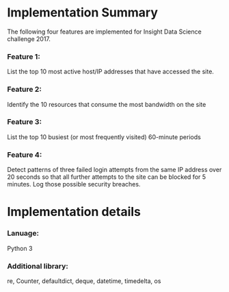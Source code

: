 # Implementation Summary
The following four features are implemented for Insight Data Science challenge 2017.

### Feature 1: 
List the top 10 most active host/IP addresses that have accessed the site.

### Feature 2: 
Identify the 10 resources that consume the most bandwidth on the site

### Feature 3:
List the top 10 busiest (or most frequently visited) 60-minute periods 

### Feature 4: 
Detect patterns of three failed login attempts from the same IP address over 20 seconds so that all further attempts to the site can be blocked for 5 minutes. Log those possible security breaches.


# Implementation details
### Lanuage:
Python 3

### Additional library:
re, Counter, defaultdict, deque, datetime, timedelta, os